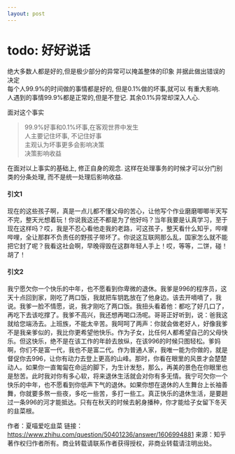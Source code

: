 ```yaml
---
layout: post
---
```

# todo: 好好说话
绝大多数人都是好的,但是极少部分的异常可以掩盖整体的印象
并据此做出错误的决定  
每个人99.9%的时间做的事情都是好的, 但是0.1%做的坏事,就可以
有重大影响.  
人遇到的事情99.9%都是正常的,但是不登记. 其余0.1%异常却深入人心.  

面对这个事实
> 99.9%好事和0.1%坏事,在客观世界中发生  
> 人主要记住坏事, 不记住好事  
> 主观认为坏事更多会影响决策  
> 决策影响收益  

在面对以上事实的基础上, 修正自身的观念.
这样在处理事务的时候才可以分门别类的分条处理,
而不是统一处理后影响收益.  






#### 引文1
现在的这些孩子啊，真是一点儿都不懂父母的苦心，让他写个作业磨磨唧唧半天写不完，整天光想着玩！你说我这还不都是为了他好吗？当年我要是认真学习，至于现在这样吗？哎，我是不忍心看他走我的老路，可这孩子，整天看什么知乎，哔哩哔哩，全让那群不负责任的野孩子带坏了。你说这互联网那么乱，国家怎么就不能把它封了呢？我看这社会啊，早晚得毁在这群年轻人手上！哎，等等，二饼，碰！胡了！
#### 引文2 
我宁愿欠你一个快乐的中年，也不愿看到你卑微的退休。我爹是996的程序员，这天十点回到家，刚吃了两口饭，我就把车钥匙放在了他身边。该去开嘀嘀了，我说。我爹一脸不情愿，说，我才刚吃了两口饭。我扭头看着他：都吃了好几口了，再吃下去该吃撑了。我爹不高兴，我还想再喝口汤呢。哥哥正好听到，说：爸我这就给您端汤去。上班族，不能太辛苦。我呵呵了两声：你就会做老好人，好像我爹不是我亲爹似的，我比你更希望他快乐。作为子女，比任何人都希望自己的父母快乐。但这快乐，绝不是在该工作的年龄去放纵，在该996的时候只图轻松。爹妈啊，你们不是富一代，我也不是富二代。作为普通人家，我唯一能为你做的，就是督促你去996，让你有动力去登上更高的山峰。那时，你看在眼里的风景才会楚楚动人。如果你一直匍匐在命运的脚下，为生计发愁，那么，再美的景色在你眼里也是愁苦。此时我对你有多心软，将来退休生活就会对你有多无情。我宁可欠你一个快乐的中年，也不愿看到你低声下气的退休。如果你想在退休的人生舞台上长袖善舞，你就要多熬一些夜，多吃一些苦，多打一些工。真正快乐的退休生活，是要趟过一条996的河才能抵达。只有在秋天的时候去躬身播种，你才能给子女留下冬天的韭菜根。

作者：夏喵爱吃韭菜
链接：https://www.zhihu.com/question/50401236/answer/1606994881
来源：知乎
著作权归作者所有。商业转载请联系作者获得授权，非商业转载请注明出处。